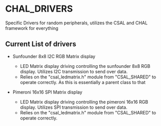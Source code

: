 # CHAL_DRIVERS
Specific Drivers for random peripherals, utilizes the CSAL and CHAL framework for everything

## Current List of drivers
- Sunfounder 8x8 I2C RGB Matrix display
    - LED Matrix display driving controlling the sunfounder 8x8 RGB display. Utilizes I2C transmission to send over data. 
    - Relies on the "csal_ledmatrix.h" module from "CSAL_SHARED" to operate correctly. As this is essentially a parent class to that

- Pimeroni 16x16 SPI Matrix display
    - LED Matrix display driving controlling the pimeroni  16x16 RGB display. Utilizes SPI transmission to send over data. 
    - Relies on the "csal_ledmatrix.h" module from "CSAL_SHARED" to operate correctly.